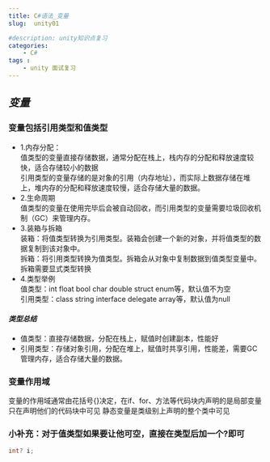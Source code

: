 ```yaml
---
title: C#语法_变量
slug:  unity01

#description: unity知识点复习
categories:
    - C#
tags : 
    - unity 面试复习
---
```


## ***变量***
### 变量包括引用类型和值类型 
* 1.内存分配：  
值类型的变量直接存储数据，通常分配在栈上，栈内存的分配和释放速度较快，适合存储较小的数据  
引用类型的变量存储的是对象的引用（内存地址），而实际上数据存储在堆上，堆内存的分配和释放速度较慢，适合存储大量的数据。  
* 2.生命周期  
值类型的变量在使用完毕后会被自动回收，而引用类型的变量需要垃圾回收机制（GC）来管理内存。    
* 3.装箱与拆箱  
装箱：将值类型转换为引用类型。装箱会创建一个新的对象，并将值类型的数据复制到该对象中。  
拆箱：将引用类型转换为值类型。拆箱会从对象中复制数据到值类型变量中。拆箱需要显式类型转换   
* 4.类型举例  
值类型：int float bool char double struct enum等，默认值不为空  
引用类型：class string interface delegate array等，默认值为null
#### ***类型总结***
* 值类型：直接存储数据，分配在栈上，赋值时创建副本，性能好  
* 引用类型：存储对象引用，分配在堆上，赋值时共享引用，性能差，需要GC管理内存，适合存储大量的数据。 
### 变量作用域
变量的作用域通常由花括号{}决定，在if、for、方法等代码块内声明的是局部变量只在声明他们的代码块中可见
静态变量是类级别上声明的整个类中可见
### 小补充：对于值类型如果要让他可空，直接在类型后加一个?即可
```c#
int? i;
```






